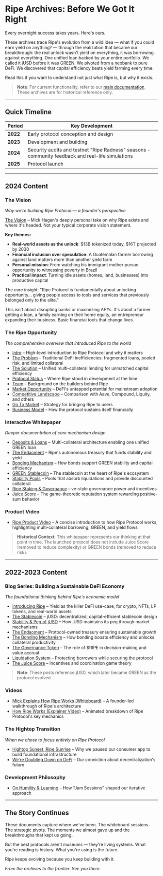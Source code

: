 # Ripe Archives: Before We Got It Right

Every overnight success takes years. Here's ours.

These archives trace Ripe's evolution from a wild idea — what if you could earn yield on anything? — through the realization that became our breakthrough: the real unlock wasn't yield on everything, it was borrowing against everything. One unified loan backed by your entire portfolio. We called it jUSD before it was GREEN. We pivoted from a neobank to pure DeFi. We discovered that capital efficiency beats yield farming every time.

Read this if you want to understand not just what Ripe is, but why it exists.

> **Note**: For current functionality, refer to our [main documentation](README.md). These archives are for historical reference only.

---

## Quick Timeline

| Period   | Key Development                                                                                   |
| -------- | ------------------------------------------------------------------------------------------------- |
| **2022** | Early protocol conception and design                                                              |
| **2023** | Development and building                                                                          |
| **2024** | Security audits and testnet "Ripe Radness" seasons - community feedback and real-life simulations |
| **2025** | Protocol launch                                                                                   |

---

## 2024 Content

### The Vision

*Why we're building Ripe Protocol — a founder's perspective*

[The Vision](https://www.ripe.finance/vision) – Mick Hagen's deeply personal take on why Ripe exists and where it's headed. Not your typical corporate vision statement.

**Key themes:**
- **Real-world assets as the unlock**: $13B tokenized today, $16T projected by 2030
- **Financial inclusion over speculation**: A Guatemalan farmer borrowing against land matters more than another yield farm
- **Personal mission**: From watching his immigrant mother pursue opportunity to witnessing poverty in Brazil
- **Practical impact**: Turning idle assets (homes, land, businesses) into productive capital

The core insight: "Ripe Protocol is fundamentally about unlocking opportunity... giving people access to tools and services that previously belonged only to the elite."

This isn't about disrupting banks or maximizing APYs. It's about a farmer getting a loan, a family earning on their home equity, an entrepreneur expanding their business. Basic financial tools that change lives.

### The Ripe Opportunity

_The comprehensive overview that introduced Ripe to the world_

- [Intro](https://www.ripe.finance/opportunity#intro) – High-level introduction to Ripe Protocol and why it matters
- [The Problem](https://www.ripe.finance/opportunity#problem) – Traditional DeFi inefficiencies: fragmented loans, pooled risk, and limited collateral
- [The Solution](https://www.ripe.finance/opportunity#solution) – Unified multi-collateral lending for unmatched capital efficiency
- [Protocol Status](https://www.ripe.finance/opportunity#protocol) – Where Ripe stood in development at the time
- [Team](https://www.ripe.finance/opportunity#team) – Background on the builders behind Ripe
- [Market Opportunity](https://www.ripe.finance/opportunity#market-opportunity) – DeFi's untapped potential for mainstream adoption
- [Competitive Landscape](https://www.ripe.finance/opportunity#competitive-landscape) – Comparison with Aave, Compound, Liquity, and others
- [Go To Market](https://www.ripe.finance/opportunity#go-to-market) – Strategy for bringing Ripe to users
- [Business Model](https://www.ripe.finance/opportunity#business-model) – How the protocol sustains itself financially

### Interactive Whitepaper

_Deeper documentation of core mechanism design_

- [Deposits & Loans](https://www.ripe.finance/whitepaper#deposits-loans) – Multi-collateral architecture enabling one unified GREEN loan
- [The Endaoment](https://www.ripe.finance/whitepaper#endaoment) – Ripe's autonomous treasury that funds stability and yield
- [Bonding Mechanism](https://www.ripe.finance/whitepaper#bonding) – How bonds support GREEN stability and capital efficiency
- [GREEN Stablecoin](https://www.ripe.finance/whitepaper#green-token) – The stablecoin at the heart of Ripe's ecosystem
- [Stability Pools](https://www.ripe.finance/whitepaper#stability-pool) – Pools that absorb liquidations and provide discounted collateral
- [Ripe Staking & Governance](https://www.ripe.finance/whitepaper#ripe-governance) – ve-style governance power and incentives
- [Juice Score](https://www.ripe.finance/whitepaper#juice-score) – The game-theoretic reputation system rewarding positive-sum behavior

### Product Video

- [Ripe Product Video](https://www.youtube.com/watch?v=K9cBtphmwuw) – A concise introduction to how Ripe Protocol works, highlighting multi-collateral borrowing, GREEN, and yield flows

> **Historical Context**: This whitepaper represents our thinking at that point in time. The launched protocol does not include Juice Score (removed to reduce complexity) or GREEN bonds (removed to reduce risk).

---

## 2022-2023 Content

### Blog Series: Building a Sustainable DeFi Economy

_The foundational thinking behind Ripe's economic model_

- [Introducing Ripe](https://medium.com/ripe-finance/introducing-ripe-f21b3377af51) – Yield as the killer DeFi use-case, for crypto, NFTs, LP tokens, and real-world assets
- [The Stablecoin](https://medium.com/ripe-finance/the-ripe-stablecoin-jusd-81d06e5c9fe5) – jUSD: decentralized, capital-efficient stablecoin design
- [Stability & Peg of jUSD](https://medium.com/ripe-finance/the-stability-peg-of-jusd-b0045871629d) – How jUSD maintains its peg through market mechanisms
- [The Endaoment](https://medium.com/ripe-finance/the-ripe-endaoment-479ad51e836b) – Protocol-owned treasury ensuring sustainable growth
- [The Bonding Mechanism](https://medium.com/ripe-finance/the-ripe-bonding-mechanism-4f859bdef774) – How bonding boosts efficiency and unlocks collateral productivity
- [The Governance Token](https://medium.com/ripe-finance/the-ripe-token-its-role-and-how-it-accrues-value-256876a6f0cf) – The role of $RIPE in decision-making and value accrual
- [Liquidation System](https://medium.com/ripe-finance/ripes-liquidation-system-d52402d76bd1) – Protecting borrowers while securing the protocol
- [The Juice Score](https://medium.com/ripe-finance/the-ripe-juice-score-5b1f57481a5c) – Incentives and coordination game theory

> **Note**: These posts reference jUSD, which later became GREEN as the protocol evolved.

### Videos

- [Mick Explains How Ripe Works (Whiteboard)](https://vimeo.com/794192136) – A founder-led walkthrough of Ripe's architecture
- [How Ripe Works (Explainer Video)](https://vimeo.com/762340017) – Animated breakdown of Ripe Protocol's key mechanics

### The Hightop Transition

_When we chose to focus entirely on Ripe Protocol_

- [Hightop Sunset, Ripe Sunrise](https://medium.com/hightop/hightop-sunset-ripe-sunrise-b2559ff9a7e4) – Why we paused our consumer app to build foundational infrastructure
- [We're Doubling Down on DeFi](https://medium.com/hightop/were-doubling-down-on-defi-ce93fa457328) – Our conviction about decentralization's future

### Development Philosophy

- [On Humility & Learning](https://medium.com/ripe-finance/on-humility-learning-and-the-process-for-building-great-products-8e8ec3db4efe) – How "Jam Sessions" shaped our iterative approach

---

## The Story Continues

These documents capture where we've been. The whiteboard sessions. The strategic pivots. The moments we almost gave up and the breakthroughs that kept us going.

But the best protocols aren't museums — they're living systems. What you're reading is history. What you're using is the future.

Ripe keeps evolving because you keep building with it.

_From the archives to the frontier. See you there._
